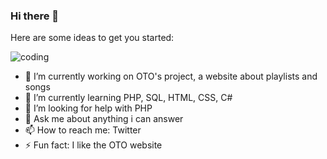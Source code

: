 ### Hi there 👋


<!--**YaZOUU/YaZOUU** is a ✨ _special_ ✨ repository because its `README.md` (this file) appears on your GitHub profile.-->


Here are some ideas to get you started:

![coding](http://cdn.lowgif.com/full/113448e7b0ab943e-.gif)
- 🔭 I’m currently working on OTO's project, a website about playlists and songs
- 🌱 I’m currently learning PHP, SQL, HTML, CSS, C#
- 🤔 I’m looking for help with PHP
- 💬 Ask me about anything i can answer
- 📫 How to reach me: Twitter
- ⚡ Fun fact: I like the OTO website

